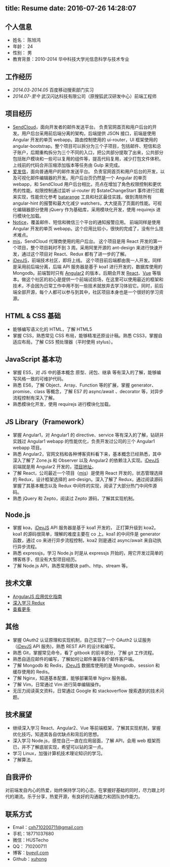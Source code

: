 title: Resume
date: 2016-07-26 14:28:07
---
## 个人信息

- 姓名： 陈旭鸿
- 年龄： 24
- 性别： 男
- 教育背景：2010-2014 华中科技大学光信息科学与技术专业

## 工作经历

- *2014.03*-*2014.05* 百度移动搜索部门实习
- *2014.07-至今* 武汉闪达科技有限公司（原搜狐武汉研发中心）前端工程师

## 项目经历

- [SendCloud](http://sendcloud.sohu.com)，面向开发者的邮件发送平台。
	负责官网首页和用户后台的开发。用户后台采用前后端分离的架构，后端提供 JSON 接口，前端是使用 Angular 开发的单页 webapp。路由控制使用的 ui-router，UI 框架使用的 angular-bootstrap。整个项目可以拆分为三个子项目，包括邮件、短信和总子账户，后期重构拆分为三个不同的入口，把公共部分提取了出来，公共部分包括账户模块和一些可以复用的组件等，提高代码复用，减少打包文件体积。上线前的代码合并压缩添加版本等任务由 Gulp 来完成。
- [爱发信](http://ifaxin.com)，面向普通用户的邮件发送平台。
  负责官网首页和用户后台的开发，以及可视化邮件编辑器的开发。用户后台页仍然是一个 Angular 的单页 webapp，和 SendCloud 用户后台相比，亮点在增加了角色权限控制和更优秀的性能。权限控制通过监听 ui-router 的 $stateChangeStart 事件进行拦截来实现，性能优化参考 [batarange](/2016/05/10/AngularJS-app-performance-optimization-guide/) 工具和社区最佳实践，做到清除所有 angular-hint 的报警和最大化减少 watchers，大大提高了页面的性能。可视化编辑器部分使用 jQuery 作为基础库，采用模块化开发，使用 requirejs 进行模块化加载。
- [Notice](http://notice.sendcloud.net)，覆盖邮件、短信和微信三个平台的通知报警应用。
  前端同样是使用 Angular 开发的单页 webapp。这个应用比较小，很快的完成了，没有什么技术难点。
- [mis](http://mis.sendcloud.net)，SendCloud 代理商使用的用户后台。
  这个项目是用 React 开发的第一个项目，整个项目耗时不到 3 周。采用阿里开源的 ant-design 来进行快速开发，通过这个项目对 React、Redux 都有了进一步的了解。
- [iDevJS](http://github.com/idevjs)，前端技术社区，即将上线。
  这个项目前后端都由我一人开发。同样是采用前后端分离，后端 API 服务器是基于 koa1 进行开发的，数据库使用的 Mongodb。前端暂时只有 [Angular2](https://github.com/idevjs/idevjs-angular2) 的版本，后期会开发 [React](https://github.com/idevjs/idevjs-react)、[Vue](https://github.com/idevjs/idevjs-vue) 等版本。做这个社区的初心是提供一个前端试验场，在这里可以使用最近的框架和技术，不会因为日常工作中用不到一些技术就放弃去学习体验它。同时，前后端全部开源，每个人都可以参与到其中，社区项目本身也是一个很好的学习资源。

## HTML & CSS 基础

- 能够编写语义化的 HTML，了解 HTML5
- 掌握 CSS，熟悉常见 CSS 布局，能够精准还原设计稿。熟悉 CSS3，掌握自适应布局，了解 CSS 预处理器（平时使用 stylus）。

## JavaScript 基本功

- 掌握 ES5，对 JS 中的基本概念 原型、闭包、继承 等有深入的了解，能够编写风格一致的可维护代码。
- 熟悉 ES6，了解 Object、Array、Function 等的扩展，掌握 generator、promise、class 等概念，了解 ES7 的 async/await 、decorator 等，对异步流程控制有深入了解。
- 熟悉模块化开发，使用 requirejs 进行模块化加载。

## JS Library（Framework）

- 掌握 Angular1，对 Angular1 的 directive、service 等有深入的了解，钻研并实践过 Angular1 webapp 的性能优化，负责开发过公司的三个 Angular1 webapp 项目。
- 熟悉 Angular2，官网文档和各种博客资料看下来，基本概念已经熟悉，其中深入了解了 Zone.js 和 Observer 以及 Angular2 的依赖注入实现。[iDevJS](http://github.com/idevjs) 前端就是用 Angular2 开发的，[项目地址](http://github.com/idevjs/idevjs-angular2)。
- 了解 React，公司最近一个项目（[mis](http://mis.sendcloud.net)）是使用 React 开发的，状态管理选择的 Redux，设计框架选择的 ant-design。深入了解了 Redux，通过阅读源码掌握了其基本概念以及 Redux 中间件的实现，阅读了大部分热门中间件源码。
- 熟悉 jQuery 和 Zepto，阅读过 Zepto 源码，了解其实现机制。

## Node.js

- 掌握 koa，[iDevJS](http://github.com/idevjs) API 服务器是基于 koa1 开发的， 正打算升级到 koa2。koa1 的源码很简单，理解的难度主要在 co 上。koa1 的中间件是 generator 函数，通过 co 来进行异步流程控制，koa2 则是通过 async/await 来自动执行异步流程。
- 熟悉 expressjs，学习 Node.js 时是从 expressjs 开始的，用它开发过简单的博客练手，但没有大型项目经历。
- 了解 Node.js API，熟悉常用模块 path、http、stream 等。

<!-- ## 工程化

我对工程化的理解是 代码文件组织 + 部署打包工具等，代码文件组织因项目而异，所以前端工程化主要体现在各种工具的使用上：
- gulp：了解
- webpack  -->

## 技术文章
- [AngularJS 应用优化指南](http://byevil.com/2016/05/10/AngularJS-app-performance-optimization-guide/)
- [深入学习 Redux](http://byevil.com/2016/01/25/dive-into-redux/)
- [查看更多](http://byevil.com)

## 其他

- 掌握 OAuth2 认证原理和实现机制，自己实现了一个 OAuth2 认证服务（[iDevJS](http://github.com/idevjs) API 服务)，熟悉 REST API 的设计和编写。
- 熟悉 Git，掌握常见命令，看了 gitbook 的前半部分，了解 git 工作流程。
- 熟悉自适应邮件的编写，了解如何让邮件兼容各个邮件客户端。
- 了解 Mongodb 和 Redis，[iDevJS](http://github.com/idevjs) 数据库使用的是 Mongodb，session 和 缓存使用的 Redis。
- 了解 Nginx，知道基本配置，能够部署简单 Nginx 服务器。
- 了解 Vim，日常通过 Vim 进行简单编辑操作。
- 无压力阅读英文资料，日常通过 Google 和 stackoverflow 搜索遇到的技术问题。

## 技术展望

- 继续深入学习 React、Angular2、Vue 等前端框架，了解其实现机制，掌握优化技巧，知道其各自优缺点和背后的思想。
- 深入学习 Node.js，感觉自己一直在应用层面，了解 API，会用 web 框架而已，并不了解底层实现，希望可以钻的深一点。
- 学习 Linux，加强计算机技术理论知识的学习。
- 了解算法。

## 自我评价

对前端发自内心的热爱，始终保持学习的心态，在掌握好基础的同时，尽力跟上时代的潮流。乐于分享，热爱开源，有良好的沟通能力和团队协作能力。

## 联系方式
- Email：cxh710200711@gmail.com
- 手机：18771037680
- 微信：HUSTecho
- QQ： 710200711
- 博客：[byevil.com](https://byevil.com)
- Github：[xuhong](https://github.com/xuhong)
